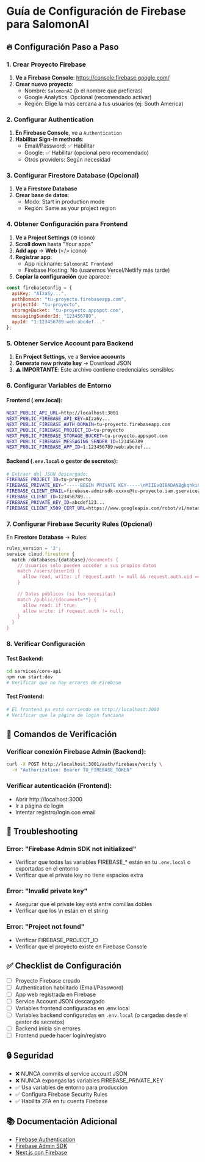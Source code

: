 # Guía de Configuración de Firebase para SalomonAI

## 🔥 Configuración Paso a Paso

### 1. Crear Proyecto Firebase

1. **Ve a Firebase Console**: https://console.firebase.google.com/
2. **Crear nuevo proyecto**:
   - Nombre: `SalomonAI` (o el nombre que prefieras)
   - Google Analytics: Opcional (recomendado activar)
   - Región: Elige la más cercana a tus usuarios (ej: South America)

### 2. Configurar Authentication

1. **En Firebase Console**, ve a `Authentication`
2. **Habilitar Sign-in methods**:
   - Email/Password: ✅ Habilitar
   - Google: ✅ Habilitar (opcional pero recomendado)
   - Otros providers: Según necesidad

### 3. Configurar Firestore Database (Opcional)

1. **Ve a Firestore Database**
2. **Crear base de datos**:
   - Modo: Start in production mode
   - Región: Same as your project region

### 4. Obtener Configuración para Frontend

1. **Ve a Project Settings** (⚙️ icono)
2. **Scroll down** hasta "Your apps"
3. **Add app** → **Web** (</> icono)
4. **Registrar app**:
   - App nickname: `SalomonAI Frontend`
   - Firebase Hosting: No (usaremos Vercel/Netlify más tarde)
5. **Copiar la configuración** que aparece:

```javascript
const firebaseConfig = {
  apiKey: "AIzaSy...",
  authDomain: "tu-proyecto.firebaseapp.com",
  projectId: "tu-proyecto",
  storageBucket: "tu-proyecto.appspot.com",
  messagingSenderId: "123456789",
  appId: "1:123456789:web:abcdef..."
};
```

### 5. Obtener Service Account para Backend

1. **En Project Settings**, ve a **Service accounts**
2. **Generate new private key** → Download JSON
3. **⚠️ IMPORTANTE**: Este archivo contiene credenciales sensibles

### 6. Configurar Variables de Entorno

#### Frontend (.env.local):
```bash
NEXT_PUBLIC_API_URL=http://localhost:3001
NEXT_PUBLIC_FIREBASE_API_KEY=AIzaSy...
NEXT_PUBLIC_FIREBASE_AUTH_DOMAIN=tu-proyecto.firebaseapp.com
NEXT_PUBLIC_FIREBASE_PROJECT_ID=tu-proyecto
NEXT_PUBLIC_FIREBASE_STORAGE_BUCKET=tu-proyecto.appspot.com
NEXT_PUBLIC_FIREBASE_MESSAGING_SENDER_ID=123456789
NEXT_PUBLIC_FIREBASE_APP_ID=1:123456789:web:abcdef...
```

#### Backend (`.env.local` o gestor de secretos):
```bash
# Extraer del JSON descargado:
FIREBASE_PROJECT_ID=tu-proyecto
FIREBASE_PRIVATE_KEY="-----BEGIN PRIVATE KEY-----\nMIIEvQIBADANBgkqhkiG9w0BAQEFAASCBKcwggSjAgEAAoIBAQC...\n-----END PRIVATE KEY-----\n"
FIREBASE_CLIENT_EMAIL=firebase-adminsdk-xxxxx@tu-proyecto.iam.gserviceaccount.com
FIREBASE_CLIENT_ID=123456789...
FIREBASE_PRIVATE_KEY_ID=abcdef123...
FIREBASE_CLIENT_X509_CERT_URL=https://www.googleapis.com/robot/v1/metadata/x509/firebase-adminsdk-xxxxx%40tu-proyecto.iam.gserviceaccount.com
```

### 7. Configurar Firebase Security Rules (Opcional)

En **Firestore Database** → **Rules**:

```javascript
rules_version = '2';
service cloud.firestore {
  match /databases/{database}/documents {
    // Usuarios solo pueden acceder a sus propios datos
    match /users/{userId} {
      allow read, write: if request.auth != null && request.auth.uid == userId;
    }
    
    // Datos públicos (si los necesitas)
    match /public/{document=**} {
      allow read: if true;
      allow write: if request.auth != null;
    }
  }
}
```

### 8. Verificar Configuración

#### Test Backend:
```bash
cd services/core-api
npm run start:dev
# Verificar que no hay errores de Firebase
```

#### Test Frontend:
```bash
# El frontend ya está corriendo en http://localhost:3000
# Verificar que la página de login funciona
```

## 🔧 Comandos de Verificación

### Verificar conexión Firebase Admin (Backend):
```bash
curl -X POST http://localhost:3001/auth/firebase/verify \
  -H "Authorization: Bearer TU_FIREBASE_TOKEN"
```

### Verificar autenticación (Frontend):
- Abrir http://localhost:3000
- Ir a página de login
- Intentar registro/login con email

## 🚨 Troubleshooting

### Error: "Firebase Admin SDK not initialized"
- Verificar que todas las variables FIREBASE_* están en tu `.env.local` o exportadas en el entorno
- Verificar que el private key no tiene espacios extra

### Error: "Invalid private key"
- Asegurar que el private key está entre comillas dobles
- Verificar que los \n están en el string

### Error: "Project not found"
- Verificar FIREBASE_PROJECT_ID
- Verificar que el proyecto existe en Firebase Console

## ✅ Checklist de Configuración

- [ ] Proyecto Firebase creado
- [ ] Authentication habilitado (Email/Password)
- [ ] App web registrada en Firebase
- [ ] Service Account JSON descargado
- [ ] Variables frontend configuradas en .env.local
- [ ] Variables backend configuradas en `.env.local` (o cargadas desde el gestor de secretos)
- [ ] Backend inicia sin errores
- [ ] Frontend puede hacer login/registro

## 🔒 Seguridad

- ❌ NUNCA commits el service account JSON
- ❌ NUNCA expongas las variables FIREBASE_PRIVATE_KEY
- ✅ Usa variables de entorno para producción
- ✅ Configura Firebase Security Rules
- ✅ Habilita 2FA en tu cuenta Firebase

## 📚 Documentación Adicional

- [Firebase Authentication](https://firebase.google.com/docs/auth)
- [Firebase Admin SDK](https://firebase.google.com/docs/admin/setup)
- [Next.js con Firebase](https://firebase.google.com/docs/web/setup)
